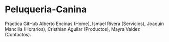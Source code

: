# Peluqueria-Canina
Practica GitHub
Alberto Encinas (Home),
Ismael Rivera (Servicios),
Joaquin Mancilla (Horarios),
Cristhian Aguilar (Productos),
Mayra Valdez (Contactos).
